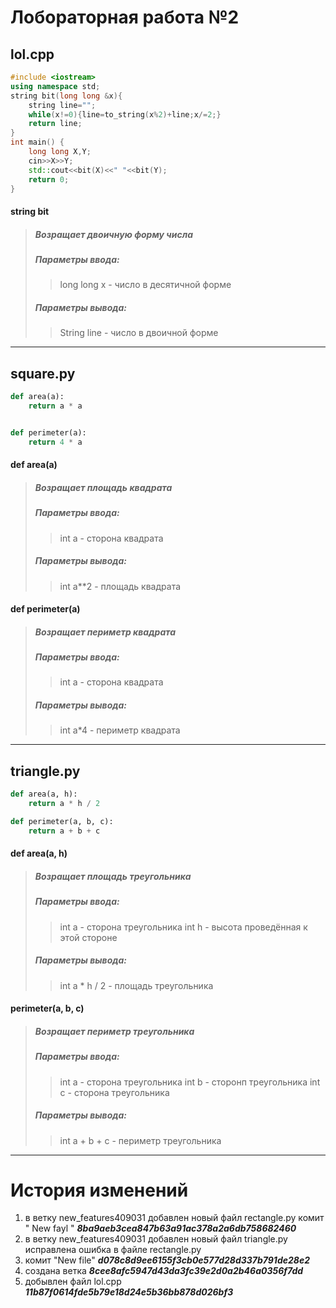 # Лобораторная работа №2
## lol.cpp
```C++
#include <iostream>
using namespace std;
string bit(long long &x){
    string line="";
    while(x!=0){line=to_string(x%2)+line;x/=2;}
    return line;
}
int main() {
    long long X,Y;
    cin>>X>>Y;
    std::cout<<bit(X)<<" "<<bit(Y);
    return 0;
}

```


#### string bit
>  ##### Возращает двоичную форму числа
>  ##### Параметры ввода:
>>    long long x - число в десятичной форме 
>  ##### Параметры вывода:
>>    String line - число в двоичной форме
***


## square.py
```python
def area(a):
    return a * a


def perimeter(a):
    return 4 * a

```


#### def area(a)
>  ##### Возращает площадь квадрата
>  ##### Параметры ввода:
>>    int a - сторона квадрата
>  ##### Параметры вывода:
>>    int a**2 - площадь квадрата
#### def perimeter(a)
>  ##### Возращает периметр квадрата
>  ##### Параметры ввода:
>>    int a - сторона квадрата
>  ##### Параметры вывода:
>>    int a*4 - периметр квадрата
***


## triangle.py
```python
def area(a, h): 
    return a * h / 2 

def perimeter(a, b, c): 
    return a + b + c 

```
#### def area(a, h)
>  ##### Возращает площадь треугольника
>  ##### Параметры ввода:
>>    int a - сторона треугольника
>>    int h - высота проведённая к этой стороне
>  ##### Параметры вывода:
>>    int a * h / 2 - площадь треугольника
 #### perimeter(a, b, c)
>  ##### Возращает периметр треугольника
>  ##### Параметры ввода:
>>    int a - сторона треугольника
>>    int b - сторонп треугольника
>>    int c - сторона треугольника
>  ##### Параметры вывода:
>>    int a + b + c - периметр треугольника
***
# История изменений
 1. в ветку new_features409031 добавлен новый файл rectangle.py
  комит " New fayl " ***8ba9aeb3cea847b63a91ac378a2a6db758682460***
 2. в ветку new_features409031 добавлен новый файл triangle.py исправлена ошибка в файле rectangle.py 
 3. комит "New file" ***d078c8d9ee6155f3cb0e577d28d337b791de28e2***
 4. создана ветка  ***8cee8afc5947d43da3fc39e2d0a2b46a0356f7dd***
 5. добывлен файл lol.cpp ***11b87f0614fde5b79e18d24e5b36bb878d026bf3***
